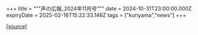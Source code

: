 +++
title = """声の広報_2024年11月号"""
date = 2024-10-31T23:00:00.000Z
expiryDate = 2025-02-16T15:22:33.146Z
tags = ["kuriyama","news"]
+++


[[source]](https://www.town.kuriyama.hokkaido.jp/site/koho/29277.html)
